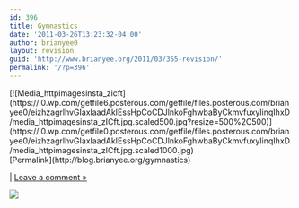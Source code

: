 ```yaml
---
id: 396
title: Gymnastics
date: '2011-03-26T13:23:32-04:00'
author: brianyee0
layout: revision
guid: 'http://www.brianyee.org/2011/03/355-revision/'
permalink: '/?p=396'
---
```


 [](http://instagr.am/p/CjxJw/)

<div class="p_embed p_image_embed">[![Media_httpimagesinsta_zicft](https://i0.wp.com/getfile6.posterous.com/getfile/files.posterous.com/brianyee0/eizhzagrlhvGIaxlaadAkIEssHpCoCDJlnkoFghwbaByCkmvfuxyIinqIhxD/media_httpimagesinsta_zICft.jpg.scaled500.jpg?resize=500%2C500)](https://i0.wp.com/getfile0.posterous.com/getfile/files.posterous.com/brianyee0/eizhzagrlhvGIaxlaadAkIEssHpCoCDJlnkoFghwbaByCkmvfuxyIinqIhxD/media_httpimagesinsta_zICft.jpg.scaled1000.jpg)</div>[Permalink](http://blog.brianyee.org/gymnastics)

 | [Leave a comment »](http://blog.brianyee.org/gymnastics#comment)

![](http://feeds.feedburner.com/~r/brianyee/LmTz/~4/WYCyyb2xEpI)